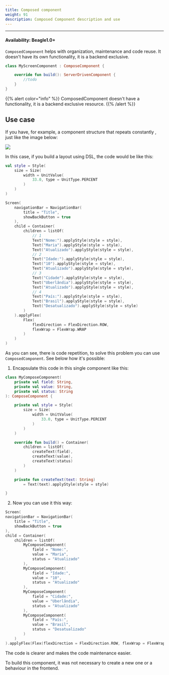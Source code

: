 ```yaml
---
title: Composed component
weight: 91
description: Composed Component description and use
---
```


---

#### Availability: Beagle1.0+

`ComposedComponent` helps with organization,  maintenance and code reuse. It doesn't have its own functionality, it is a backend exclusive.

```kotlin
class MyScreenComponent : ComposeComponent {

    override fun build(): ServerDrivenComponent {
        //todo
    }
}
```

{{% alert color="info" %}}
ComposedComponent doesn't have a functionality, it is a backend exclusive resource. 
{{% /alert %}}

## Use case 

If you have, for example, a component structure that repeats constantly , just like the image below: 

![](/docs-beagle/captura-de-tela-2020-07-30-a-s-18.09.49-1-.png)

In this case, if you build a layout using DSL, the code would be like this: 

```kotlin
val style = Style(
    size = Size(
        width = UnitValue(
            33.0, type = UnitType.PERCENT
        )
    )
)

Screen(
    navigationBar = NavigationBar(
        title = "Title",
        showBackButton = true
    ),
    child = Container(
        children = listOf(
            // 1
            Text("Nome:").applyStyle(style = style),
            Text("Maria").applyStyle(style = style),
            Text("Atualizado").applyStyle(style = style),
            // 2
            Text("Idade:").applyStyle(style = style),
            Text("10").applyStyle(style = style),
            Text("Atualizado").applyStyle(style = style),
            // 3
            Text("Cidade").applyStyle(style = style),
            Text("Uberlândia").applyStyle(style = style),
            Text("Atualizado").applyStyle(style = style),
            // 4
            Text("País:").applyStyle(style = style),
            Text("Brasil").applyStyle(style = style),
            Text("Desatualizado").applyStyle(style = style)
        )
    ).applyFlex(
        Flex(
            flexDirection = FlexDirection.ROW,
            flexWrap = FlexWrap.WRAP
        )
    )
)
```

As you can see, there is code repetition, to solve this problem you can use `ComposedComponent`.  See below how it's possible: 

1. Encapsulate this code in this single component like this: 

```kotlin
class MyComposeComponent(
    private val field: String,
    private val value: String,
    private val status: String
): ComposeComponent {

    private val style = Style(
        size = Size(
            width = UnitValue(
                33.0, type = UnitType.PERCENT
            )
        )
    )

    override fun build() = Container(
        children = listOf(
            createText(field),
            createText(value),
            createText(status)
        )
    )

    private fun createText(text: String) 
        = Text(text).applyStyle(style = style)

}
```

2. Now you can use it this way: 

```kotlin
Screen(
navigationBar = NavigationBar(
    title = "Title",
    showBackButton = true
),
child = Container(
    children = listOf(
        MyComposeComponent(
            field = "Nome:",
            value = "Maria",
            status = "Atualizado"
        ),
        MyComposeComponent(
            field = "Idade:",
            value = "10",
            status = "Atualizado"
        ),
        MyComposeComponent(
            field = "Cidade:",
            value = "Uberlândia",
            status = "Atualizado"
        ),
        MyComposeComponent(
            field = "País:",
            value = "Brasil",
            status = "Desatualizado"
        )
    )
).applyFlex(Flex(flexDirection = FlexDirection.ROW, flexWrap = FlexWrap.WRAP))
```

The code is clearer and makes the code maintenance easier.

To build this component, it was not necessary to create a new one or a behaviour in the frontend.

